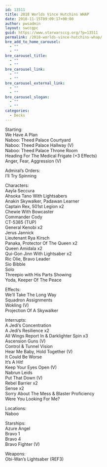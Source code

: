 ```yaml
---
id: 13511
title: 2018 Worlds Vince Hutchins WHAP
date: 2018-11-15T09:09:17+00:00
author: pwsadmin
layout: swccgpc
guid: https://www.starwarsccg.org/?p=13511
permalink: /2018-worlds-vince-hutchins-whap/
bre_add_to_home_carousel:
  - ""
  - ""
bre_carousel_title:
  - ""
  - ""
bre_carousel_link:
  - ""
  - ""
bre_carousel_external_link:
  - ""
  - ""
bre_carousel_slogan:
  - ""
  - ""
categories:
  - Decks
---
```

Starting:  
We Have A Plan  
Naboo: Theed Palace Courtyard  
Naboo: Theed Palace Hallway (V)  
Naboo: Theed Palace Throne Room  
Heading For The Medical Frigate (+3 Effects)  
Anger, Fear, Aggression (V)

Admiral&#8217;s Orders:  
I&#8217;ll Try Spinning

Characters:  
Aayla Seccura  
Ahsoka Tano With Lightsabers  
Anakin Skywalker, Padawan Learner  
Captain Rex, 501st Legion x2  
Chewie With Bowcaster  
Commander Cody  
CT-5385 (TUP)  
General Kenobi x2  
Jerus Jannick  
Lieutenant Rya Kirsch  
Panaka, Protector Of The Queen x2  
Queen Amidala x2  
Qui-Gon Jinn With Lightsaber x2  
Ric Olie, Bravo Leader  
Sio Bibble  
Solo  
Threepio with His Parts Showing  
Yoda, Keeper Of The Peace

Effects:  
We&#8217;ll Take The Long Way  
Squadron Assignments  
Wokling (V)  
Projection Of A Skywalker

Interrupts:  
A Jedi&#8217;s Concentration  
A Jedi&#8217;s Resilience x2  
All Wings Report In & Darklighter Spin x3  
Ascension Guns (V)  
Control & Tunnel Vision  
Hear Me Baby, Hold Together (V)  
It Could Be Worse  
It&#8217;s A Hit!  
Keep Your Eyes Open (V)  
Nabrun Leids  
Put That Down (V)  
Rebel Barrier x2  
Sense x2  
Sorry About The Mess & Blaster Proficiency  
Were You Looking For Me?

Locations:  
Naboo

Starships:  
Azure Angel  
Bravo 1  
Bravo 4  
Bravo Fighter (V)

Weapons:  
Obi-Wan&#8217;s Lightsaber (REF3)
